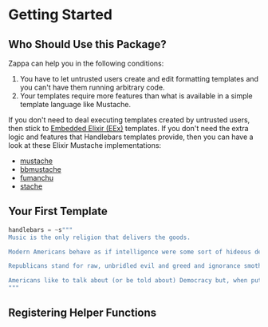 # Getting Started

## Who Should Use this Package?

Zappa can help you in the following conditions:

1. You have to let untrusted users create and edit formatting templates and you can't have them running arbitrary code.
2. Your templates require more features than what is available in a simple template language like Mustache.

If you don't need to deal executing templates created by untrusted users, then stick to [Embedded Elixir (EEx)](https://hexdocs.pm/eex/EEx.html) templates.
If you don't need the extra logic and features that Handlebars templates provide, then you can have a look at these Elixir Mustache implementations: 

- [mustache](https://hex.pm/packages/mustache)
- [bbmustache](https://hex.pm/packages/bbmustache)
- [fumanchu](https://hex.pm/packages/fumanchu)
- [stache](https://hex.pm/packages/stache)

## Your First Template

```elixir
handlebars = ~s"""
Music is the only religion that delivers the goods.

Modern Americans behave as if intelligence were some sort of hideous deformity.

Republicans stand for raw, unbridled evil and greed and ignorance smothered in balloons and ribbons.

Americans like to talk about (or be told about) Democracy but, when put to the test, usually find it to be an 'inconvenience.' We have opted instead for an authoritarian system disguised as a Democracy. We pay through the nose for an enormous joke-of-a-government, let it push us around, and then wonder how all those assholes got in there.
"""
```

## Registering Helper Functions